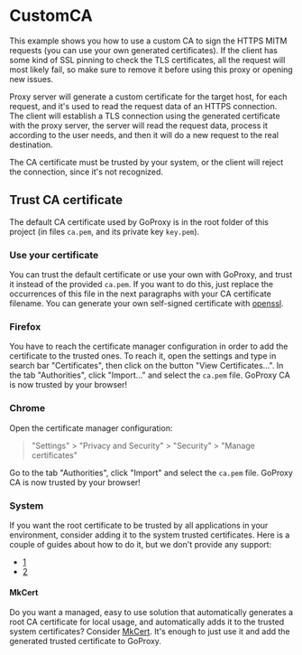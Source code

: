# CustomCA

This example shows you how to use a custom CA to sign the HTTPS MITM
requests (you can use your own generated certificates).
If the client has some kind of SSL pinning to check the TLS certificates, all
the request will most likely fail, so make sure to remove it before using
this proxy or opening new issues.

Proxy server will generate a custom certificate for the target host, for each
request, and it's used to read the request data of an HTTPS
connection.
The client will establish a TLS connection using the generated certificate
with the proxy server, the server will read the request data, process it
according to the user needs, and then it will do a new request to the real
destination.

The CA certificate must be trusted by your system, or the client will reject
the connection, since it's not recognized.

## Trust CA certificate
The default CA certificate used by GoProxy is in the root folder of this
project (in files `ca.pem`, and its private key `key.pem`).

### Use your certificate
You can trust the default certificate or use your own with GoProxy, and
trust it instead of the provided `ca.pem`.
If you want to do this, just replace the occurrences of this file in the next
paragraphs with your CA certificate filename.
You can generate your own self-signed certificate with
[openssl](https://stackoverflow.com/questions/10175812/how-to-generate-a-self-signed-ssl-certificate-using-openssl).

### Firefox
You have to reach the certificate manager configuration in order to add
the certificate to the trusted ones.
To reach it, open the settings and type in search bar "Certificates", then
click on the button "View Certificates...".
In the tab "Authorities", click "Import..." and select the `ca.pem` file.
GoProxy CA is now trusted by your browser!

### Chrome
Open the certificate manager configuration:
> "Settings" > "Privacy and Security" > "Security" > "Manage certificates"

Go to the tab "Authorities", click "Import" and select the `ca.pem` file.
GoProxy CA is now trusted by your browser!

### System
If you want the root certificate to be trusted by all applications in your
environment, consider adding it to the system trusted certificates.
Here is a couple of guides about how to do it, but we don't provide any support:
- [1](https://manuals.gfi.com/en/kerio/connect/content/server-configuration/ssl-certificates/adding-trusted-root-certificates-to-the-server-1605.html)
- [2](https://unix.stackexchange.com/questions/90450/adding-a-self-signed-certificate-to-the-trusted-list)

#### MkCert
Do you want a managed, easy to use solution that automatically generates
a root CA certificate for local usage, and automatically adds it to the trusted system
certificates? Consider [MkCert](https://github.com/FiloSottile/mkcert).
It's enough to just use it and add the generated trusted certificate to GoProxy.
